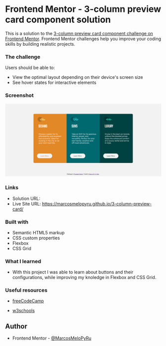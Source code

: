 # Frontend Mentor - 3-column preview card component solution

This is a solution to the [3-column preview card component challenge on Frontend Mentor](https://www.frontendmentor.io/challenges/3column-preview-card-component-pH92eAR2-). Frontend Mentor challenges help you improve your coding skills by building realistic projects. 

### The challenge

Users should be able to:

- View the optimal layout depending on their device's screen size
- See hover states for interactive elements

### Screenshot

![](images/screenshot.png)

### Links

- Solution URL: 
- Live Site URL: https://marcosmelopyru.github.io/3-column-preview-card/

### Built with

- Semantic HTML5 markup
- CSS custom properties
- Flexbox
- CSS Grid

### What I learned

- With this project I was able to learn about buttons and their configurations, while improving my knoledge in Flexbox and CSS Grid.

### Useful resources

- [freeCodeCamp](https://www.freecodecamp.org)

- [w3schools](https://www.w3schools.com)

## Author

- Frontend Mentor - [@MarcosMeloPyRu](https://www.frontendmentor.io/profile/MarcosMeloPyRu)
